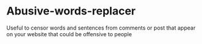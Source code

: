 # Abusive-words-replacer
Useful to censor words and sentences from comments or post that appear on your website that could be offensive to people

